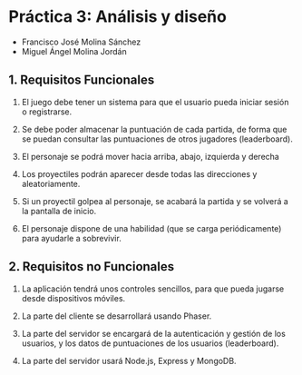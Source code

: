 # Práctica 3: Análisis y diseño
* Francisco José Molina Sánchez
* Miguel Ángel Molina Jordán

## 1. Requisitos Funcionales

1. El juego debe tener un sistema para que el usuario pueda iniciar sesión o registrarse.

2. Se debe poder almacenar la puntuación de cada partida, de forma que se puedan consultar las puntuaciones de otros jugadores (leaderboard).

3. El personaje se podrá mover hacia arriba, abajo, izquierda y derecha

4. Los proyectiles podrán aparecer desde todas las direcciones y aleatoriamente.

5. Si un proyectil golpea al personaje, se acabará la partida y se volverá a la pantalla de inicio.

6. El personaje dispone de una habilidad (que se carga periódicamente) para ayudarle a sobrevivir.


## 2. Requisitos no Funcionales


1. La aplicación tendrá unos controles sencillos, para que pueda jugarse desde dispositivos móviles.

2. La parte del cliente se desarrollará usando Phaser.

3. La parte del servidor se encargará de la autenticación y gestión de los usuarios, y los datos de puntuaciones de los usuarios (leaderboard).

4. La parte del servidor usará Node.js, Express y MongoDB.

